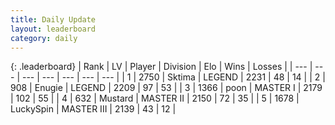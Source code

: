 ```yaml
---
title: Daily Update
layout: leaderboard
category: daily
---
```


{: .leaderboard}
| Rank | LV | Player | Division | Elo | Wins | Losses |
| --- | --- | --- | --- | --- | --- | --- |
| <span data-change="3">1</span> | 2750 | <span title="ID: 353063">Sktima</span> | LEGEND | <span data-change="106">2231</span> | <span data-change="23">48</span> | <span data-change="4">14</span> |
| <span data-change="-1">2</span> | 908 | <span title="ID: 623502">Enugie</span> | LEGEND | <span data-change="51">2209</span> | <span data-change="13">97</span> | <span data-change="6">53</span> |
| <span data-change="0">3</span> | 1366 | <span title="ID: 540690">poon</span> | MASTER I | <span data-change="50">2179</span> | <span data-change="31">102</span> | <span data-change="18">55</span> |
| <span data-change="-2">4</span> | 632 | <span title="ID: 611082">Mustard</span> | MASTER II | <span data-change="-4">2150</span> | <span data-change="15">72</span> | <span data-change="11">35</span> |
| <span data-change="2">5</span> | 1678 | <span title="ID: 498412">LuckySpin</span> | MASTER III | <span data-change="64">2139</span> | <span data-change="13">43</span> | <span data-change="6">12</span> |